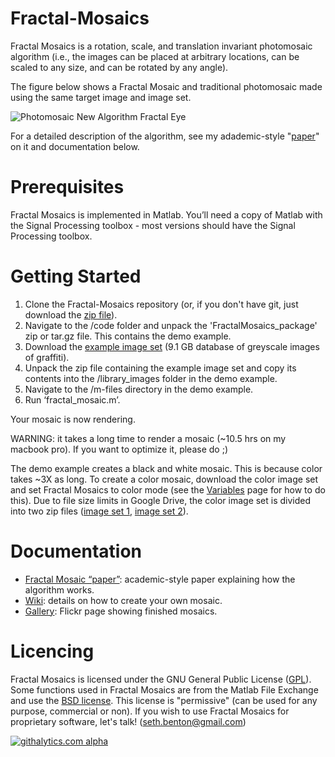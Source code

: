 Fractal-Mosaics
===============

Fractal Mosaics is a rotation, scale, and translation invariant photomosaic algorithm (i.e., the images can be placed at arbitrary locations, can be scaled to any size, and can be rotated by any angle).

The figure below shows a Fractal Mosaic and traditional photomosaic made using the same target image and image set.

![Photomosaic New Algorithm Fractal Eye](https://raw.github.com/s-ben/Fractal-Mosaics/gh-pages/images/fractal_trad_compare.png)

For a detailed description of the algorithm, see my adademic-style "[paper](http://s-ben.github.io/Fractal-Mosaics/)" on it and documentation below.

# Prerequisites

Fractal Mosaics is implemented in Matlab.  You’ll need a copy of Matlab with the Signal Processing toolbox - most versions should have the Signal Processing toolbox.


# Getting Started

1.  Clone the Fractal-Mosaics repository (or, if you don't have git, just download the [zip file](https://github.com/s-ben/Fractal-Mosaics/archive/gh-pages.zip)).
2.  Navigate to the /code folder and unpack the 'FractalMosaics_package' zip or tar.gz file.  This contains the demo example.
3.	Download the [example image set](https://docs.google.com/file/d/0B_2ApIVBvXm1Y0VMVTVqNUhCaVk/edit?usp=sharing) (9.1 GB database of greyscale images of graffiti).
4.	Unpack the zip file containing the example image set and copy its contents into the /library_images folder in the demo example.
5.	Navigate to the /m-files directory in the demo example. 
6.	Run ‘fractal_mosaic.m’. 

Your mosaic is now rendering.

WARNING:  it takes a long time to render a mosaic (~10.5 hrs on my macbook pro).  If you want to optimize it, please do ;)

The demo example creates a black and white mosaic.  This is because color takes ~3X as long.  To create a color mosaic, download the color image set and set Fractal Mosaics to color mode (see the [Variables](https://github.com/s-ben/Fractal-Mosaics/wiki/Variables) page for how to do this).  Due to file size limits in Google Drive, the color image set is divided into two zip files ([image set 1](https://docs.google.com/file/d/0B3M2Bu_2k-QSSnhSVzNWRERtenc/edit?usp=sharing), [image set 2](https://docs.google.com/file/d/0B3M2Bu_2k-QSTkxxbEVGay1Gcjg/edit?usp=sharing)).

# Documentation

* [Fractal Mosaic “paper”](http://s-ben.github.io/Fractal-Mosaics/):  academic-style paper explaining how the algorithm works.
* [Wiki](https://github.com/s-ben/Fractal-Mosaics/wiki): details on how to create your own mosaic.
* [Gallery](http://www.flickr.com/photos/travelingseth/sets/72157623789223762/):  Flickr page showing finished mosaics.

# Licencing 

Fractal Mosaics is licensed under the GNU General Public License ([GPL](http://www.gnu.org/licenses/gpl.txt)).  Some functions used in Fractal Mosaics are from the Matlab File Exchange and use the [BSD license](http://opensource.org/licenses/bsd-license.php).  This license is "permissive" (can be used for any purpose, commercial or non). If you wish to use Fractal Mosaics for proprietary software, let's talk! (seth.benton@gmail.com)


[![githalytics.com alpha](https://cruel-carlota.pagodabox.com/80d211511c492cf9dce9dd9841acf603 "githalytics.com")](http://githalytics.com/s-ben/Fractal-Mosaics)
